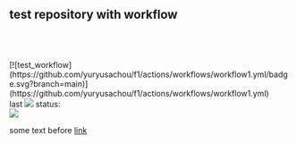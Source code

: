 <h2>test repository with workflow</h2><br><br><br>
[![test_workflow](https://github.com/yuryusachou/f1/actions/workflows/workflow1.yml/badge.svg?branch=main)](https://github.com/yuryusachou/f1/actions/workflows/workflow1.yml) <br>
last <img src="https://img.shields.io/badge/github%20actions-%232671E5.svg?style=for-the-badge&logo=githubactions&logoColor=white"> status:<br>
<img src="https://github.com/yuryusachou/f1/actions/workflows/workflow1.yml/badge.svg?branch=main")><br>

some text before [link](https://google.com/)
